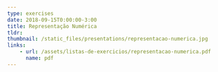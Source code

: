 ```yaml
---
type: exercises
date: 2018-09-15T0:00:00-3:00
title: Representação Numérica
tldr: 
thumbnail: /static_files/presentations/representacao-numerica.jpg
links: 
    - url: /assets/listas-de-exercicios/representacao-numerica.pdf
      name: pdf
---
```

